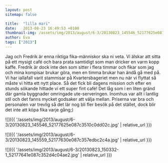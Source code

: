 ```yaml
---
layout: post
sitemap: false

title:  "lilla mari"
date:   2013-08-23 16:49:53 +0100
thumbnail-img: /assets/img/2013/august/6-3/20130823_145546_52177625e087c3510c0dd02c.jpg
author: Eva
tags: ["2013"]
---
```


Jag och Fredrik är enna riktiga fika-människor ska ni veta. Vi älskar att sitta på ett mysigt café och bara prata samtidigt som man dricker en varm kopp kaffe. Fredrik är dock inte den som sitter i flera timmar och fikar som jag och mina kompisar brukar göra, men en timma brukar han ändå gå med på. Vi har iallafall varit stammisar på Kvartersbageriet men nu när vi flyttat så måste vi hitta ett nytt place. Så det fick bli dagens mission och efter en stunds sökande hittade vi ett super fint café!  Det låg som i en liten gränd där gamla byggnader omringade ute-serveringen. Inomhus var allt i lantlig stil och det fanns mycket godsaker att välja mellan. Priserna var bra och personalen var trevlig så det lär nog bli fler besök på det stället, dock blir det inte att köpa fika varje gång;)

![]({{ '/assets/img/2013/august/6-3/20130823_145546_52177625e087c3510c0dd02c.jpg'  | relative_url }})

![]({{ '/assets/img/2013/august/6-3/20130823_145559_52177630e087c357edbc2c4a.jpg'  | relative_url }})

![]({{ '/assets/img/2013/august/6-3/20130823_150332-1_52177641e087c352d4c04ae2.jpg'  | relative_url }})

